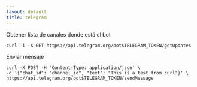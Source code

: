 ```yaml
---
layout: default
title: telegram
---
```


Obtener lista de canales donde está el bot

    curl -i -X GET https://api.telegram.org/bot$TELEGRAM_TOKEN/getUpdates

Enviar mensaje

    curl -X POST -H 'Content-Type: application/json' \
    -d '{"chat_id": "channel_id", "text": "This is a test from curl"}' \
    https://api.telegram.org/bot$TELEGRAM_TOKEN/sendMessage
